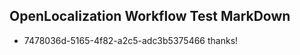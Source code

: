 ## OpenLocalization Workflow Test MarkDown
* 7478036d-5165-4f82-a2c5-adc3b5375466 thanks!

<!--HONumber=Aug16_HO1-->


